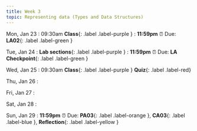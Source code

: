 ```yaml
---
title: Week 3
topic: Representing data (Types and Data Structures)
---
```

Mon, Jan 23
: 09:30am **Class**{: .label .label-purple }
: **11:59pm**  ⏰  Due: **LA02**{: .label .label-green }


Tue, Jan 24
: **Lab sections**{: .label .label-purple }
: **11:59pm**  ⏰  Due: **LA Checkpoint**{: .label .label-green }


Wed, Jan 25
: 09:30am **Class**{: .label .label-purple } **Quiz**{: .label .label-red}


Thu, Jan 26
: 

Fri, Jan 27
: 

Sat, Jan 28
: 

Sun, Jan 29
: **11:59pm**  ⏰  Due: **PA03**{: .label .label-orange }, **CA03**{: .label .label-blue }, **Reflection**{: .label .label-yellow }


